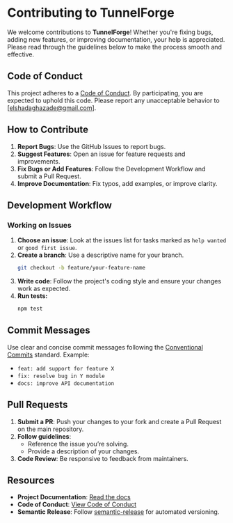 # Contributing to TunnelForge
We welcome contributions to **TunnelForge**! Whether you're fixing bugs, adding new features, or improving documentation, your help is appreciated. Please read through the guidelines below to make the process smooth and effective.

## Code of Conduct
This project adheres to a [Code of Conduct](./CODE_OF_CONDUCT.md). By participating, you are expected to uphold this code. Please report any unacceptable behavior to [elshadaghazade@gmail.com].

## How to Contribute
1. **Report Bugs**: Use the GitHub Issues to report bugs.
2. **Suggest Features**: Open an issue for feature requests and improvements.
3. **Fix Bugs or Add Features**: Follow the Development Workflow and submit a Pull Request.
4. **Improve Documentation**: Fix typos, add examples, or improve clarity.

## Development Workflow

### Working on Issues
1. **Choose an issue**: Look at the issues list for tasks marked as ```help wanted``` or ```good first issue```.
2. **Create a branch**: Use a descriptive name for your branch.
    ```bash
    git checkout -b feature/your-feature-name
    ```
3. **Write code**: Follow the project's coding style and ensure your changes work as expected.
4. **Run tests:**
    ```bash
    npm test
    ```

## Commit Messages
Use clear and concise commit messages following the [Conventional Commits](https://www.conventionalcommits.org/en/) standard. Example:
- ```feat: add support for feature X```
- ```fix: resolve bug in Y module```
- ```docs: improve API documentation```

## Pull Requests
1. **Submit a PR**: Push your changes to your fork and create a Pull Request on the main repository.
2. **Follow guidelines**:
    - Reference the issue you’re solving.
    - Provide a description of your changes.
3. **Code Review**: Be responsive to feedback from maintainers.

## Resources
- **Project Documentation**: [Read the docs](./docs/index.html)
- **Code of Conduct**: [View Code of Conduct](./CODE_OF_CONDUCT.md)
- **Semantic Release**: Follow [semantic-release](https://semantic-release.gitbook.io/semantic-release) for automated versioning.